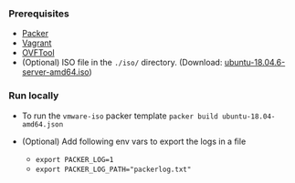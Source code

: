 ### Prerequisites

- [Packer](https://www.packer.io/downloads)
- [Vagrant](https://www.vagrantup.com/downloads)
- [OVFTool](https://developer.vmware.com/web/tool/4.4.0/ovf)
- (Optional) ISO file in the `./iso/` directory. (Download: [ubuntu-18.04.6-server-amd64.iso](https://cdimage.ubuntu.com/ubuntu/releases/18.04.6/release/ubuntu-18.04.6-server-amd64.iso))

### Run locally

- To run the `vmware-iso` packer template
  `packer build ubuntu-18.04-amd64.json`

- (Optional) Add following env vars to export the logs in a file
  - `export PACKER_LOG=1`
  - `export PACKER_LOG_PATH="packerlog.txt"`

